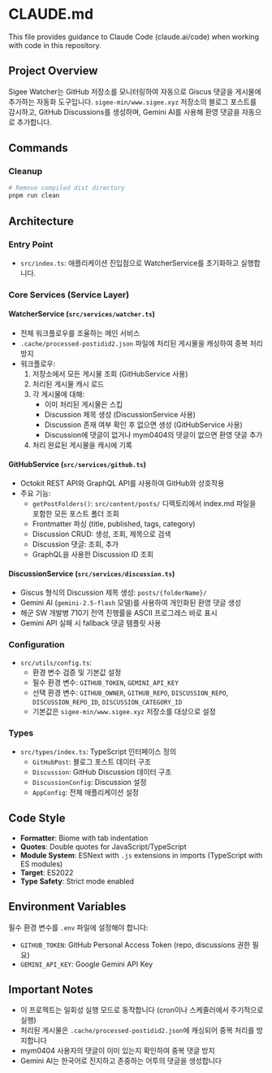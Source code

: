 # CLAUDE.md

This file provides guidance to Claude Code (claude.ai/code) when working with code in this repository.

## Project Overview

Sigee Watcher는 GitHub 저장소를 모니터링하여 자동으로 Giscus 댓글을 게시물에 추가하는 자동화 도구입니다. `sigee-min/www.sigee.xyz` 저장소의 블로그 포스트를 감시하고, GitHub Discussions를 생성하며, Gemini AI를 사용해 환영 댓글을 자동으로 추가합니다.

## Commands

### Cleanup
```bash
# Remove compiled dist directory
pnpm run clean
```

## Architecture

### Entry Point
- `src/index.ts`: 애플리케이션 진입점으로 WatcherService를 초기화하고 실행합니다.

### Core Services (Service Layer)

#### WatcherService (`src/services/watcher.ts`)
- 전체 워크플로우를 조율하는 메인 서비스
- `.cache/processed-postidid2.json` 파일에 처리된 게시물을 캐싱하여 중복 처리 방지
- 워크플로우:
  1. 저장소에서 모든 게시물 조회 (GitHubService 사용)
  2. 처리된 게시물 캐시 로드
  3. 각 게시물에 대해:
     - 이미 처리된 게시물은 스킵
     - Discussion 제목 생성 (DiscussionService 사용)
     - Discussion 존재 여부 확인 후 없으면 생성 (GitHubService 사용)
     - Discussion에 댓글이 없거나 mym0404의 댓글이 없으면 환영 댓글 추가
  4. 처리 완료된 게시물을 캐시에 기록

#### GitHubService (`src/services/github.ts`)
- Octokit REST API와 GraphQL API를 사용하여 GitHub와 상호작용
- 주요 기능:
  - `getPostFolders()`: `src/content/posts/` 디렉토리에서 index.md 파일을 포함한 모든 포스트 폴더 조회
  - Frontmatter 파싱 (title, published, tags, category)
  - Discussion CRUD: 생성, 조회, 제목으로 검색
  - Discussion 댓글: 조회, 추가
  - GraphQL을 사용한 Discussion ID 조회

#### DiscussionService (`src/services/discussion.ts`)
- Giscus 형식의 Discussion 제목 생성: `posts/{folderName}/`
- Gemini AI (`gemini-2.5-flash` 모델)를 사용하여 개인화된 환영 댓글 생성
- 해군 SW 개발병 710기 전역 진행률을 ASCII 프로그레스 바로 표시
- Gemini API 실패 시 fallback 댓글 템플릿 사용

### Configuration
- `src/utils/config.ts`:
  - 환경 변수 검증 및 기본값 설정
  - 필수 환경 변수: `GITHUB_TOKEN`, `GEMINI_API_KEY`
  - 선택 환경 변수: `GITHUB_OWNER`, `GITHUB_REPO`, `DISCUSSION_REPO`, `DISCUSSION_REPO_ID`, `DISCUSSION_CATEGORY_ID`
  - 기본값은 `sigee-min/www.sigee.xyz` 저장소를 대상으로 설정

### Types
- `src/types/index.ts`: TypeScript 인터페이스 정의
  - `GitHubPost`: 블로그 포스트 데이터 구조
  - `Discussion`: GitHub Discussion 데이터 구조
  - `DiscussionConfig`: Discussion 설정
  - `AppConfig`: 전체 애플리케이션 설정

## Code Style

- **Formatter**: Biome with tab indentation
- **Quotes**: Double quotes for JavaScript/TypeScript
- **Module System**: ESNext with `.js` extensions in imports (TypeScript with ES modules)
- **Target**: ES2022
- **Type Safety**: Strict mode enabled

## Environment Variables

필수 환경 변수를 `.env` 파일에 설정해야 합니다:
- `GITHUB_TOKEN`: GitHub Personal Access Token (repo, discussions 권한 필요)
- `GEMINI_API_KEY`: Google Gemini API Key

## Important Notes

- 이 프로젝트는 일회성 실행 모드로 동작합니다 (cron이나 스케줄러에서 주기적으로 실행)
- 처리된 게시물은 `.cache/processed-postidid2.json`에 캐싱되어 중복 처리를 방지합니다
- mym0404 사용자의 댓글이 이미 있는지 확인하여 중복 댓글 방지
- Gemini AI는 한국어로 진지하고 존중하는 어투의 댓글을 생성합니다

